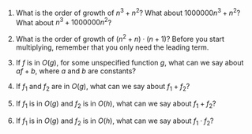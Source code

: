 1.  What is the order of growth of $n^3 + n^2$? What about
    $1000000 n^3 + n^2$? What about $n^3 + 1000000 n^2$?



2.  What is the order of growth of $(n^2 + n) \cdot (n + 1)$? Before you
    start multiplying, remember that you only need the leading term.

3.  If $f$ is in $O(g)$, for some unspecified function $g$, what can we
    say about $af+b$, where $a$ and $b$ are constants?

4.  If $f_1$ and $f_2$ are in $O(g)$, what can we say about $f_1 + f_2$?

5.  If $f_1$ is in $O(g)$ and $f_2$ is in $O(h)$, what can we say about
    $f_1 + f_2$?

6.  If $f_1$ is in $O(g)$ and $f_2$ is in $O(h)$, what can we say about
    $f_1 \cdot f_2$?